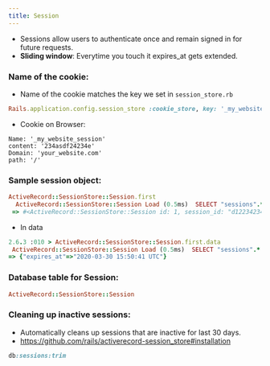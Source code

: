 ```yaml
---
title: Session
---
```


- Sessions allow users to authenticate once and remain signed in for future requests.
- **Sliding window**: Everytime you touch it expires_at gets extended.

### Name of the cookie:
- Name of the cookie matches the key we set in `session_store.rb`
```ruby
Rails.application.config.session_store :cookie_store, key: '_my_website_session'
```

- Cookie on Browser:

```
Name: '_my_website_session'
content: '234asdf24234e'
Domain: 'your_website.com'
path: '/'
```

### Sample session object:
```ruby
ActiveRecord::SessionStore::Session.first
  ActiveRecord::SessionStore::Session Load (0.5ms)  SELECT "sessions".* FROM "sessions" ORDER BY "sessions"."id" ASC LIMIT $1  [["LIMIT", 1]]
 => #<ActiveRecord::SessionStore::Session id: 1, session_id: "d1223423423412352358", data: "2423423422V4cGlyZXNfYXQ435435asdfHDIwMTYtMD35345AgMT...", created_at: "2016-03-30 14:50:41", updated_at: "2016-03-30 14:50:41">
```

- In data

 ```ruby
2.6.3 :010 > ActiveRecord::SessionStore::Session.first.data
  ActiveRecord::SessionStore::Session Load (0.5ms)  SELECT "sessions".* FROM "sessions" ORDER BY "sessions"."id" ASC LIMIT $1  [["LIMIT", 1]]
 => {"expires_at"=>"2020-03-30 15:50:41 UTC"}
```


### Database table for Session:
```ruby
ActiveRecord::SessionStore::Session
```

### Cleaning up inactive sessions:
- Automatically cleans up sessions that are inactive for last 30 days.
- https://github.com/rails/activerecord-session_store#installation
```ruby
db:sessions:trim
```
